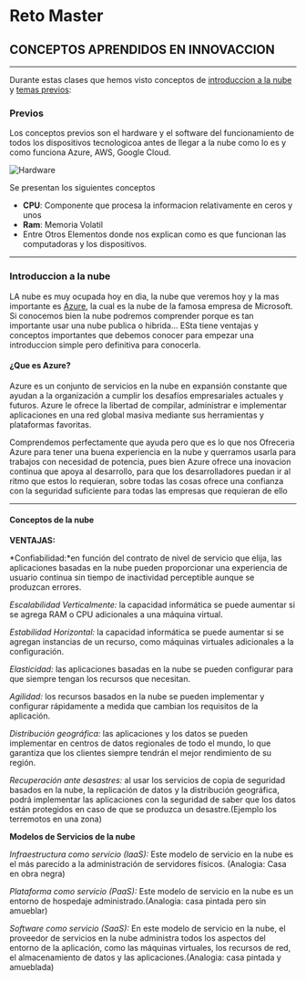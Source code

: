 # Reto Master
## CONCEPTOS APRENDIDOS EN INNOVACCION
---
Durante estas clases que hemos visto conceptos de [introduccion a la nube]() y [temas previos]():


### Previos
Los conceptos previos son el hardware y el software del funcionamiento de todos los dispositivos tecnologicoa antes de llegar a la nube como lo es y como funciona Azure, AWS, Google Cloud.

![Hardware](https://user-images.githubusercontent.com/83611426/117588611-0228db80-b0ea-11eb-81df-169c5bc6ed21.jpg)


Se presentan los siguientes conceptos

* **CPU**: Componente que procesa la informacion relativamente en ceros y unos
* **Ram**: Memoria Volatil 
* Entre Otros Elementos donde nos explican como es que funcionan las computadoras y los dispositivos.

---
### Introduccion a la nube

LA nube es muy ocupada hoy en dia, la nube que veremos hoy y la mas importante es [Azure](portal.azure.com), la cual es la nube de la famosa empresa de Microsoft. Si conocemos bien la nube podremos comprender porque es tan importante usar una nube publica o hibrida... ESta tiene ventajas y conceptos importantes que debemos conocer para empezar una introduccion simple pero definitiva para conocerla. 

#### ¿Que es Azure?
Azure es un conjunto de servicios en la nube en expansión constante que ayudan a la organización a cumplir los desafíos empresariales actuales y futuros. Azure le ofrece la libertad de compilar, administrar e implementar aplicaciones en una red global masiva mediante sus herramientas y plataformas favoritas.

Comprendemos perfectamente que ayuda pero que es lo que nos Ofreceria Azure para tener una buena experiencia en la nube y querramos usarla para trabajos con necesidad de potencia, pues bien Azure ofrece una inovacion continua que apoya al desarrollo, para que los desarrolladores puedan ir al ritmo que estos lo requieran, sobre todas las cosas ofrece una confianza con la seguridad suficiente para todas las empresas que requieran de ello

---
#### Conceptos de la nube

**VENTAJAS:**

*Confiabilidad:*en función del contrato de nivel de servicio que elija, las aplicaciones basadas en la nube pueden proporcionar una experiencia de usuario continua sin tiempo de inactividad perceptible aunque se produzcan errores.

*Escalabilidad Verticalmente:* la capacidad informática se puede aumentar si se agrega RAM o CPU adicionales a una máquina virtual.

*Estabilidad Horizontal:* la capacidad informática se puede aumentar si se agregan instancias de un recurso, como máquinas virtuales adicionales a la configuración.

*Elasticidad:* las aplicaciones basadas en la nube se pueden configurar para que siempre tengan los recursos que necesitan.

*Agilidad:* los recursos basados en la nube se pueden implementar y configurar rápidamente a medida que cambian los requisitos de la aplicación.

*Distribución geográfica:* las aplicaciones y los datos se pueden implementar en centros de datos regionales de todo el mundo, lo que garantiza que los clientes siempre tendrán el mejor rendimiento de su región.

*Recuperación ante desastres:* al usar los servicios de copia de seguridad basados en la nube, la replicación de datos y la distribución geográfica, podrá implementar las aplicaciones con la seguridad de saber que los datos están protegidos en caso de que se produzca un desastre.(Ejemplo los terremotos en una zona)

**Modelos de Servicios de la nube**

*Infraestructura como servicio (IaaS):* Este modelo de servicio en la nube es el más parecido a la administración de servidores físicos. (Analogia: Casa en obra negra)

*Plataforma como servicio (PaaS):* Este modelo de servicio en la nube es un entorno de hospedaje administrado.(Analogia: casa pintada pero sin amueblar)

*Software como servicio (SaaS):* En este modelo de servicio en la nube, el proveedor de servicios en la nube administra todos los aspectos del entorno de la aplicación, como las máquinas virtuales, los recursos de red, el almacenamiento de datos y las aplicaciones.(Analogia: casa pintada y amueblada)


